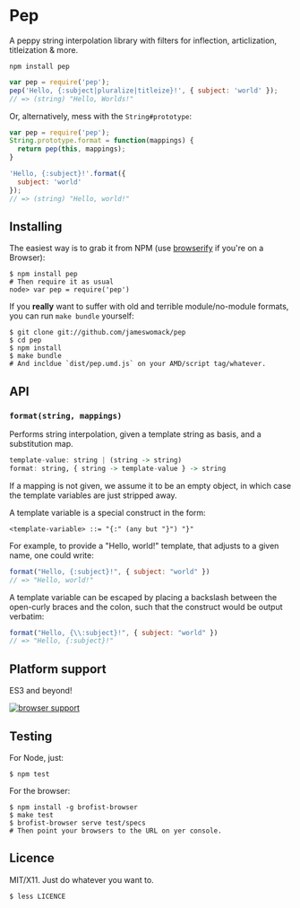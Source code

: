 Pep
=====

A peppy string interpolation library with filters for inflection, articlization, titleization & more.

`npm install pep`

```js
var pep = require('pep');
pep('Hello, {:subject|pluralize|titleize}!', { subject: 'world' });
// => (string) "Hello, Worlds!"
```

Or, alternatively, mess with the `String#prototype`:

```js
var pep = require('pep');
String.prototype.format = function(mappings) {
  return pep(this, mappings);
}

'Hello, {:subject}!'.format({
  subject: 'world'
});
// => (string) "Hello, world!"
```


## Installing

The easiest way is to grab it from NPM (use [browserify][] if you're on a
Browser):

    $ npm install pep
    # Then require it as usual
    node> var pep = require('pep')
    
If you **really** want to suffer with old and terrible module/no-module
formats, you can run `make bundle` yourself:

    $ git clone git://github.com/jameswomack/pep
    $ cd pep
    $ npm install
    $ make bundle
    # And incldue `dist/pep.umd.js` on your AMD/script tag/whatever.


[browserify]: https://github.com/substack/node-browserify

## API

### `format(string, mappings)`

Performs string interpolation, given a template string as basis, and a
substitution map.

```hs
template-value: string | (string -> string)
format: string, { string -> template-value } -> string
```

If a mapping is not given, we assume it to be an empty object, in which case
the template variables are just stripped away.

A template variable is a special construct in the form:

    <template-variable> ::= "{:" (any but "}") "}"
    
For example, to provide a "Hello, world!" template, that adjusts to a given
name, one could write:

```js
format("Hello, {:subject}!", { subject: "world" })
// => "Hello, world!"
```

A template variable can be escaped by placing a backslash between the
open-curly braces and the colon, such that the construct would be output
verbatim:

```js
format("Hello, {\\:subject}!", { subject: "world" })
// => "Hello, {:subject}!"
```


## Platform support

ES3 and beyond!

[![browser support](https://ci.testling.com/jameswomack/pep.png)](http://ci.testling.com/jameswomack/pep)


## Testing

For Node, just:

    $ npm test
    
    
For the browser:

    $ npm install -g brofist-browser
    $ make test
    $ brofist-browser serve test/specs
    # Then point your browsers to the URL on yer console.
    

## Licence

MIT/X11. Just do whatever you want to.

    $ less LICENCE
